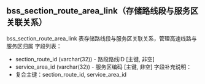 ## bss_section_route_area_link（存储路线段与服务区关联关系）
bss_section_route_area_link 表存储路线段与服务区关联关系，管理高速线路与服务区归属
字段列表：
- section_route_id (varchar(32)) - 路段路线ID [主键, 非空]
- service_area_id (varchar(32)) - 服务区编码 [主键, 非空]
字段补充说明：
- 复合主键：section_route_id, service_area_id